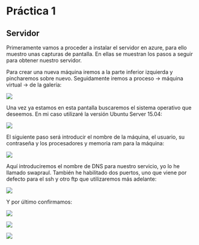 # Práctica 1
## Servidor

Primeramente vamos a proceder a instalar el servidor en azure, para ello muestro unas capturas de pantalla. En ellas se muestran los pasos a seguir para obtener nuestro servidor.   

Para crear una nueva máquina iremos a la parte inferior izquierda y pincharemos sobre nuevo. Seguidamente iremos a proceso -> máquina virtual -> de la galería: 

![](https://github.com/RaulSFuentes/SWAP2015/blob/master/trabajo/imagenes/1.png)

Una vez ya estamos en esta pantalla buscaremos el sistema operativo que deseemos. En mi caso utilizaré la versión Ubuntu Server 15.04: 

![](https://github.com/RaulSFuentes/SWAP2015/blob/master/trabajo/imagenes/2.png)

El siguiente paso será introducir el nombre de la máquina, el usuario, su contraseña y los procesadores y memoria ram para la máquina: 

![](https://github.com/RaulSFuentes/SWAP2015/blob/master/trabajo/imagenes/3.png)

Aquí introduciremos el nombre de DNS para nuestro servicio, yo lo he llamado swapraul. También he habilitado dos puertos, uno que viene por defecto para el ssh y otro ftp que utilizaremos más adelante:

![](https://github.com/RaulSFuentes/SWAP2015/blob/master/trabajo/imagenes/4.png)

Y por último confirmamos:

![](https://github.com/RaulSFuentes/SWAP2015/blob/master/trabajo/imagenes/5.png)



![](https://github.com/RaulSFuentes/SWAP2015/blob/master/trabajo/imagenes/6.png)

![](https://github.com/RaulSFuentes/SWAP2015/blob/master/trabajo/imagenes/7.png)
